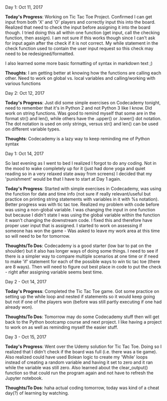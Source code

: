 
Day 1: Oct 11, 2017

**Today's Progress**: Working on Tic Tac Toe Project. Confirmed I can get input from both 'X' and 'O' players and correctly input this into the board. Realized that need to check the input before assigning it into the board though. I tried doing this all within one function (get input, call the checking function, then assign). I am not sure if this works though since I can't ask for input again after the check if it is not correct. My while statement in the check function used to contain the user input request so this check may need to be redesigned/formatted.

I also learned some more basic formatting of syntax in markdown text ;) 

**Thoughts**: I am getting better at knowing how the functions are calling each other. Need to work on global vs. local variables and calling/working with various functions

Day 2: Oct 12, 2017

**Today's Progress**: Just did some simple exercises on Codecademy tonight, need to remember that it's in Python 2 and not Python 3 like I know. Did work on string functions. Was good to remind myself that some are in the format str() and len(), while others have the .upper() or .lower() dot notation. The dot notation is used on only strings, versus str() and len() can be used on different variable types.

**Thoughts**: Codecademy is a lazy way to keep reminding me of Python syntax 

Day 1: Oct 14, 2017

So last evening as I went to bed I realized I forgot to do any coding. Not in the mood to wake completely up for it (just had done yoga and quiet reading so in a very relaxed state away from screens) I decided that my 'punishment' would be that I have to start at Day 1 again.

**Today's Progress**: Started with simple exercises in Codecademy, was using the function for date and time info (not sure if really relevant/useful but practice on printing string statements with variables in it with %s notation).
Better progress was with tic tac toe. Realized my problem with code before was using a non-global variable. I was changing the input in one function but because I didn't state I was using the global variable within the function it wasn't changing the downstream code. I fixed this and therefore have proper user input that is assigned. I started to work on assessing if someone has won the game - Was asked to leave my work area at this time so will need to be for tomorrow.

**Thoughts/To Dos**: Codecademy is a good starter (low bar to pat on the shoulder) but it also has longer ways of doing some things. I need to see if there is a simpler way to compare multiple scenarios at one time or if need to make 'if' statement for each of the possible ways to win tic tac toe (there are 8 ways). Then will need to figure out best place in code to put the check - right after assigning variable seems best time.

Day 2 - Oct 14, 2017

**Today's Progress**: Completed the Tic Tac Toe game. Got some practice on setting up the while loop and nested if statements so it would keep going but not if one of the players won (before was still partly executing if one had already won).

**Thoughts/To Dos**: Tomorrow may do some Codecademy stuff then will get back to the Python bootcamp course and next project. I like having a project to work on as well as reminding myself the easier stuff.

Day 3 - Oct 15, 2017

**Today's Progress**: Went over the Udemy solution for Tic Tac Toe. Doing so I realized that I didn't check if the board was full (i.e. there was a tie game). Also realized could have used Bolean logic to create my 'While' loops instead of creating a random variable and having it set to zero and it ran while the variable was still zero. Also learned about the clear_output() function so that could run the program again and not have to refresh the Jupyter notebook.

**Thoughts/To Dos**: haha actual coding tomorrow, today was kind of a cheat day(?) of learning by watching.

